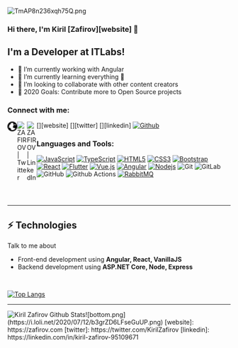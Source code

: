 ![TmAP8n236xqh75Q.png](https://i.loli.net/2020/07/13/OiwrC2KRZNPA9cJ.png)
### Hi there, I'm Kiril [Zafirov][website] 👋
 
## I'm a Developer at ITLabs!
- 🔭 I’m currently working with Angular
- 🌱 I’m currently learning everything 🤣
- 👯 I’m looking to collaborate with other content creators
- 🥅 2020 Goals: Contribute more to Open Source projects
<!-- - ⚡ Fun fact: I love to draw and play guitar / drums -->
#### <i class="fa fa-gear fa-spin fa-2x" style="color: firebrick"></i> 
### Connect with me:

[<img align="left" alt="zafirov.com" width="22px" src="https://raw.githubusercontent.com/iconic/open-iconic/master/svg/globe.svg" />][website] 
[<img align="left" alt="ZAFIROV | Twitter" width="22px" src="https://cdn.jsdelivr.net/npm/simple-icons@v3/icons/twitter.svg" />][twitter]
[<img align="left" alt="ZAFIROV | LinkedIn" width="22px" src="https://cdn.jsdelivr.net/npm/simple-icons@v3/icons/linkedin.svg" />][linkedin] 
[![Github](https://img.shields.io/github/followers/KirilZafirov?label=Follow&style=social)](https://github.com/KirilZafirov)
<br />

### Languages and Tools: 
 
[![JavaScript](https://img.shields.io/badge/-JavaScript-black?style=flat-square&logo=javascript&link=https://github.com/KirilZafirov/)](https://github.com/KirilZafirov/)
[![TypeScript](https://img.shields.io/badge/-TypeScript-007ACC?style=flat-square&logo=typescript&link=https://github.com/KirilZafirov/)](https://github.com/KirilZafirov/)
[![HTML5](https://img.shields.io/badge/-HTML5-E34F26?style=flat-square&logo=html5&logoColor=white&link=https://github.com/KirilZafirov/)](https://github.com/KirilZafirov/)
[![CSS3](https://img.shields.io/badge/-CSS3-1572B6?style=flat-square&logo=css3&link=https://github.com/KirilZafirov/)](https://github.com/KirilZafirov/)
[![Bootstrap](https://img.shields.io/badge/-Bootstrap-563D7C?style=flat-square&logo=bootstrap&link=https://github.com/KirilZafirov/)](https://github.com/KirilZafirov/)
[![React](https://img.shields.io/badge/-React-black?style=flat-square&logo=react&link=https://github.com/KirilZafirov/)](https://github.com/KirilZafirov/)
[![Flutter](https://img.shields.io/badge/-Flutter-02569B?style=flat-square&logo=flutter&link=https://github.com/KirilZafirov/)](https://github.com/KirilZafirov/)
[![Vue.js](https://img.shields.io/badge/-Vuejs-black?style=flat-square&logo=vue.js&link=https://github.com/KirilZafirov/)](https://github.com/KirilZafirov/)
[![Angular](https://img.shields.io/badge/-Angular-DD0031?style=flat-square&logo=angular&link=https://github.com/KirilZafirov/)](https://github.com/KirilZafirov/)
[![Nodejs](https://img.shields.io/badge/-Nodejs-black?style=flat-square&logo=Node.js&link=https://github.com/KirilZafirov/)](https://github.com/KirilZafirov/) 
![Git](https://img.shields.io/badge/-Git-%23F05032?style=flat-square&logo=git&logoColor=%23ffffff)
![GitLab](https://img.shields.io/badge/-GitLab-FCA121?style=flat-square&logo=gitlab)
![GitHub](https://img.shields.io/badge/-GitHub-181717?style=flat-square&logo=github)
![Github Actions](http://img.shields.io/badge/-Github%20Actions-2088FF?style=flat-square&logo=github-actions&logoColor=ffffff)
[![RabbitMQ](https://img.shields.io/badge/-RabbitMQ-black?style=flat-square&logo=rabbitmq&link=https://github.com/KirilZafirov/)](https://github.com/KirilZafirov/)

<br />
<br />

<!-- ### 📺 Latest YouTube Videos -->
<!-- YOUTUBE:START --> 

<!-- YOUTUBE:END -->

---

<!-- ### 📕 Latest Blog Posts -->
<!-- BLOG-POST-LIST:START --> 

<!-- BLOG-POST-LIST:END --> 


## ⚡ Technologies
Talk to me about
- Front-end development using **Angular, React, VanillaJS**
- Backend development using **ASP.NET Core, Node, Express**   

<br />

[![Top Langs](https://github-readme-stats.vercel.app/api/top-langs/?username=KirilZafirov&layout=compact)](https://github.com/KirilZafirov/github-readme-stats)

--- 

<img align="left" alt="Kiril Zafirov Github Stats" src="https://github-readme-stats.vercel.app/api?username=KirilZafirov&show_icons=true&hide_border=true&count_private=true" />
![bottom.png](https://i.loli.net/2020/07/12/b3grZD6LFseGuUP.png)
[website]: https://zafirov.com
[twitter]: https://twitter.com/KirilZafirov 
[linkedin]: https://linkedin.com/in/kiril-zafirov-95109671
 
